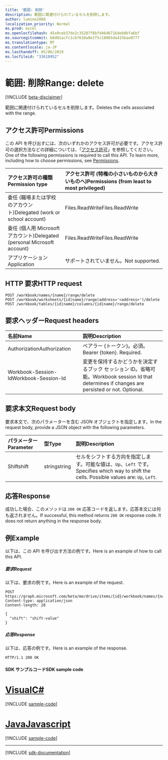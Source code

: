 ```yaml
---
title: '範囲: 削除'
description: 範囲に関連付けられているセルを削除します。
author: lumine2008
localization_priority: Normal
ms.prod: excel
ms.openlocfilehash: 45a9ceb37de2c35287f6bfd46d6716deb0bfa6bf
ms.sourcegitcommit: b8d01acfc1cb7610a0e1f5c18065da415bae0777
ms.translationtype: MT
ms.contentlocale: ja-JP
ms.lasthandoff: 05/06/2019
ms.locfileid: "33610952"
---
```

# <a name="range-delete"></a><span data-ttu-id="fdd9d-103">範囲: 削除</span><span class="sxs-lookup"><span data-stu-id="fdd9d-103">Range: delete</span></span>

[!INCLUDE [beta-disclaimer](../../includes/beta-disclaimer.md)]

<span data-ttu-id="fdd9d-104">範囲に関連付けられているセルを削除します。</span><span class="sxs-lookup"><span data-stu-id="fdd9d-104">Deletes the cells associated with the range.</span></span>
## <a name="permissions"></a><span data-ttu-id="fdd9d-105">アクセス許可</span><span class="sxs-lookup"><span data-stu-id="fdd9d-105">Permissions</span></span>
<span data-ttu-id="fdd9d-p101">この API を呼び出すには、次のいずれかのアクセス許可が必要です。アクセス許可の選択方法などの詳細については、「[アクセス許可](/graph/permissions-reference)」を参照してください。</span><span class="sxs-lookup"><span data-stu-id="fdd9d-p101">One of the following permissions is required to call this API. To learn more, including how to choose permissions, see [Permissions](/graph/permissions-reference).</span></span>

|<span data-ttu-id="fdd9d-108">アクセス許可の種類</span><span class="sxs-lookup"><span data-stu-id="fdd9d-108">Permission type</span></span>      | <span data-ttu-id="fdd9d-109">アクセス許可 (特権の小さいものから大きいものへ)</span><span class="sxs-lookup"><span data-stu-id="fdd9d-109">Permissions (from least to most privileged)</span></span>              |
|:--------------------|:---------------------------------------------------------|
|<span data-ttu-id="fdd9d-110">委任 (職場または学校のアカウント)</span><span class="sxs-lookup"><span data-stu-id="fdd9d-110">Delegated (work or school account)</span></span> | <span data-ttu-id="fdd9d-111">Files.ReadWrite</span><span class="sxs-lookup"><span data-stu-id="fdd9d-111">Files.ReadWrite</span></span>    |
|<span data-ttu-id="fdd9d-112">委任 (個人用 Microsoft アカウント)</span><span class="sxs-lookup"><span data-stu-id="fdd9d-112">Delegated (personal Microsoft account)</span></span> | <span data-ttu-id="fdd9d-113">Files.ReadWrite</span><span class="sxs-lookup"><span data-stu-id="fdd9d-113">Files.ReadWrite</span></span>    |
|<span data-ttu-id="fdd9d-114">アプリケーション</span><span class="sxs-lookup"><span data-stu-id="fdd9d-114">Application</span></span> | <span data-ttu-id="fdd9d-115">サポートされていません。</span><span class="sxs-lookup"><span data-stu-id="fdd9d-115">Not supported.</span></span> |

## <a name="http-request"></a><span data-ttu-id="fdd9d-116">HTTP 要求</span><span class="sxs-lookup"><span data-stu-id="fdd9d-116">HTTP request</span></span>
<!-- { "blockType": "ignored" } -->
```http
POST /workbook/names/{name}/range/delete
POST /workbook/worksheets/{id|name}/range(address='<address>')/delete
POST /workbook/tables/{id|name}/columns/{id|name}/range/delete

```
## <a name="request-headers"></a><span data-ttu-id="fdd9d-117">要求ヘッダー</span><span class="sxs-lookup"><span data-stu-id="fdd9d-117">Request headers</span></span>
| <span data-ttu-id="fdd9d-118">名前</span><span class="sxs-lookup"><span data-stu-id="fdd9d-118">Name</span></span>       | <span data-ttu-id="fdd9d-119">説明</span><span class="sxs-lookup"><span data-stu-id="fdd9d-119">Description</span></span>|
|:---------------|:----------|
| <span data-ttu-id="fdd9d-120">Authorization</span><span class="sxs-lookup"><span data-stu-id="fdd9d-120">Authorization</span></span>  | <span data-ttu-id="fdd9d-p102">ベアラー {トークン}。必須。</span><span class="sxs-lookup"><span data-stu-id="fdd9d-p102">Bearer {token}. Required.</span></span> |
| <span data-ttu-id="fdd9d-123">Workbook-Session-Id</span><span class="sxs-lookup"><span data-stu-id="fdd9d-123">Workbook-Session-Id</span></span>  | <span data-ttu-id="fdd9d-p103">変更を保持するかどうかを決定するブック セッション ID。省略可能。</span><span class="sxs-lookup"><span data-stu-id="fdd9d-p103">Workbook session Id that determines if changes are persisted or not. Optional.</span></span>|

## <a name="request-body"></a><span data-ttu-id="fdd9d-126">要求本文</span><span class="sxs-lookup"><span data-stu-id="fdd9d-126">Request body</span></span>
<span data-ttu-id="fdd9d-127">要求本文で、次のパラメーターを含む JSON オブジェクトを指定します。</span><span class="sxs-lookup"><span data-stu-id="fdd9d-127">In the request body, provide a JSON object with the following parameters.</span></span>

| <span data-ttu-id="fdd9d-128">パラメーター</span><span class="sxs-lookup"><span data-stu-id="fdd9d-128">Parameter</span></span>    | <span data-ttu-id="fdd9d-129">型</span><span class="sxs-lookup"><span data-stu-id="fdd9d-129">Type</span></span>   |<span data-ttu-id="fdd9d-130">説明</span><span class="sxs-lookup"><span data-stu-id="fdd9d-130">Description</span></span>|
|:---------------|:--------|:----------|
|<span data-ttu-id="fdd9d-131">Shift</span><span class="sxs-lookup"><span data-stu-id="fdd9d-131">shift</span></span>|<span data-ttu-id="fdd9d-132">string</span><span class="sxs-lookup"><span data-stu-id="fdd9d-132">string</span></span>|<span data-ttu-id="fdd9d-p104">セルをシフトする方向を指定します。可能な値は、`Up`、`Left` です。</span><span class="sxs-lookup"><span data-stu-id="fdd9d-p104">Specifies which way to shift the cells.  Possible values are: `Up`, `Left`.</span></span>|

## <a name="response"></a><span data-ttu-id="fdd9d-135">応答</span><span class="sxs-lookup"><span data-stu-id="fdd9d-135">Response</span></span>

<span data-ttu-id="fdd9d-p105">成功した場合、このメソッドは `200 OK` 応答コードを返します。応答本文には何も返されません。</span><span class="sxs-lookup"><span data-stu-id="fdd9d-p105">If successful, this method returns `200 OK` response code. It does not return anything in the response body.</span></span>

## <a name="example"></a><span data-ttu-id="fdd9d-138">例</span><span class="sxs-lookup"><span data-stu-id="fdd9d-138">Example</span></span>
<span data-ttu-id="fdd9d-139">以下は、この API を呼び出す方法の例です。</span><span class="sxs-lookup"><span data-stu-id="fdd9d-139">Here is an example of how to call this API.</span></span>
##### <a name="request"></a><span data-ttu-id="fdd9d-140">要求</span><span class="sxs-lookup"><span data-stu-id="fdd9d-140">Request</span></span>
<span data-ttu-id="fdd9d-141">以下は、要求の例です。</span><span class="sxs-lookup"><span data-stu-id="fdd9d-141">Here is an example of the request.</span></span>
<!-- {
  "blockType": "request",
  "name": "range_delete"
}-->
```http
POST https://graph.microsoft.com/beta/me/drive/items/{id}/workbook/names/{name}/range/delete
Content-type: application/json
Content-length: 28

{
  "shift": "shift-value"
}
```

##### <a name="response"></a><span data-ttu-id="fdd9d-142">応答</span><span class="sxs-lookup"><span data-stu-id="fdd9d-142">Response</span></span>
<span data-ttu-id="fdd9d-143">以下は、応答の例です。</span><span class="sxs-lookup"><span data-stu-id="fdd9d-143">Here is an example of the response.</span></span> 
<!-- {
  "blockType": "response",
  "truncated": true,
  "@odata.type": "microsoft.graph.none"
} -->
```http
HTTP/1.1 200 OK
```
#### <a name="sdk-sample-code"></a><span data-ttu-id="fdd9d-144">SDK サンプルコード</span><span class="sxs-lookup"><span data-stu-id="fdd9d-144">SDK sample code</span></span>
# <a name="ctabcs"></a>[<span data-ttu-id="fdd9d-145">Visual</span><span class="sxs-lookup"><span data-stu-id="fdd9d-145">C#</span></span>](#tab/cs)
[!INCLUDE [sample-code](../includes/range_delete-Cs-snippets.md)]

# <a name="javascripttabjavascript"></a>[<span data-ttu-id="fdd9d-146">Java</span><span class="sxs-lookup"><span data-stu-id="fdd9d-146">Javascript</span></span>](#tab/javascript)
[!INCLUDE [sample-code](../includes/range_delete-Javascript-snippets.md)]

---

[!INCLUDE [sdk-documentation](../includes/snippets_sdk_documentation_link.md)]

<!-- uuid: 8fcb5dbc-d5aa-4681-8e31-b001d5168d79
2015-10-25 14:57:30 UTC -->
<!--
{
  "type": "#page.annotation",
  "description": "Range: delete",
  "keywords": "",
  "section": "documentation",
  "tocPath": "",
  "suppressions": [
    "Error: /api-reference/beta/api/range-delete.md:\r\n      BookmarkMissing: '[#tab/cs](C#)'. Did you mean: #c (score: 5)",
    "Error: /api-reference/beta/api/range-delete.md:\r\n      BookmarkMissing: '[#tab/javascript](Javascript)'. Did you mean: #javascript (score: 4)"
  ]
}
-->
